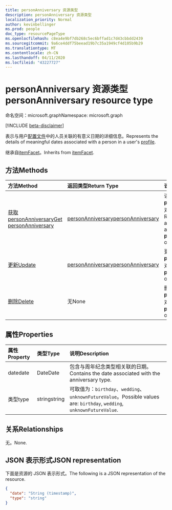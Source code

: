 ```yaml
---
title: personAnniversary 资源类型
description: personAnniversary 资源类型
localization_priority: Normal
author: kevinbellinger
ms.prod: people
doc_type: resourcePageType
ms.openlocfilehash: c8ea4e9bf7db268c5ec6bffad1c7d43cbbdd2439
ms.sourcegitcommit: 9a6ce4ddf75beead19b7c35a1949cf4d105b9b29
ms.translationtype: MT
ms.contentlocale: zh-CN
ms.lasthandoff: 04/11/2020
ms.locfileid: "43227727"
---
```

# <a name="personanniversary-resource-type"></a><span data-ttu-id="beffc-103">personAnniversary 资源类型</span><span class="sxs-lookup"><span data-stu-id="beffc-103">personAnniversary resource type</span></span>

<span data-ttu-id="beffc-104">命名空间：microsoft.graph</span><span class="sxs-lookup"><span data-stu-id="beffc-104">Namespace: microsoft.graph</span></span>

[!INCLUDE [beta-disclaimer](../../includes/beta-disclaimer.md)]

<span data-ttu-id="beffc-105">表示与用户[配置文件](profile.md)中的人员关联的有意义日期的详细信息。</span><span class="sxs-lookup"><span data-stu-id="beffc-105">Represents the details of meaningful dates associated with a person in a user's [profile](profile.md).</span></span>

<span data-ttu-id="beffc-106">继承自[itemFacet](itemFacet.md)。</span><span class="sxs-lookup"><span data-stu-id="beffc-106">Inherits from [itemFacet](itemFacet.md).</span></span>

## <a name="methods"></a><span data-ttu-id="beffc-107">方法</span><span class="sxs-lookup"><span data-stu-id="beffc-107">Methods</span></span>

| <span data-ttu-id="beffc-108">方法</span><span class="sxs-lookup"><span data-stu-id="beffc-108">Method</span></span>                                                   | <span data-ttu-id="beffc-109">返回类型</span><span class="sxs-lookup"><span data-stu-id="beffc-109">Return Type</span></span>                               | <span data-ttu-id="beffc-110">说明</span><span class="sxs-lookup"><span data-stu-id="beffc-110">Description</span></span>                                                              |
|:---------------------------------------------------------|:------------------------------------------|:-------------------------------------------------------------------------|
| [<span data-ttu-id="beffc-111">获取 personAnniversary</span><span class="sxs-lookup"><span data-stu-id="beffc-111">Get personAnniversary</span></span>](../api/personanniversary-get.md) | [<span data-ttu-id="beffc-112">personAnniversary</span><span class="sxs-lookup"><span data-stu-id="beffc-112">personAnniversary</span></span>](personanniversary.md) | <span data-ttu-id="beffc-113">读取**personAnniversary**对象的属性和关系。</span><span class="sxs-lookup"><span data-stu-id="beffc-113">Read the properties and relationships of a **personAnniversary** object.</span></span> |
| [<span data-ttu-id="beffc-114">更新</span><span class="sxs-lookup"><span data-stu-id="beffc-114">Update</span></span>](../api/personanniversary-update.md)             | [<span data-ttu-id="beffc-115">personAnniversary</span><span class="sxs-lookup"><span data-stu-id="beffc-115">personAnniversary</span></span>](personanniversary.md) | <span data-ttu-id="beffc-116">更新**personAnniversary**对象。</span><span class="sxs-lookup"><span data-stu-id="beffc-116">Update a **personAnniversary** object.</span></span>                                   |
| [<span data-ttu-id="beffc-117">删除</span><span class="sxs-lookup"><span data-stu-id="beffc-117">Delete</span></span>](../api/personanniversary-delete.md)             | <span data-ttu-id="beffc-118">无</span><span class="sxs-lookup"><span data-stu-id="beffc-118">None</span></span>                                      | <span data-ttu-id="beffc-119">删除**personAnniversary**对象。</span><span class="sxs-lookup"><span data-stu-id="beffc-119">Delete a **personAnniversary** object.</span></span>                                   |

## <a name="properties"></a><span data-ttu-id="beffc-120">属性</span><span class="sxs-lookup"><span data-stu-id="beffc-120">Properties</span></span>

| <span data-ttu-id="beffc-121">属性</span><span class="sxs-lookup"><span data-stu-id="beffc-121">Property</span></span>     | <span data-ttu-id="beffc-122">类型</span><span class="sxs-lookup"><span data-stu-id="beffc-122">Type</span></span>        | <span data-ttu-id="beffc-123">说明</span><span class="sxs-lookup"><span data-stu-id="beffc-123">Description</span></span>                                                      |
|:-------------|:------------|:-----------------------------------------------------------------|
|<span data-ttu-id="beffc-124">date</span><span class="sxs-lookup"><span data-stu-id="beffc-124">date</span></span>          |<span data-ttu-id="beffc-125">Date</span><span class="sxs-lookup"><span data-stu-id="beffc-125">Date</span></span>         | <span data-ttu-id="beffc-126">包含与周年纪念类型相关联的日期。</span><span class="sxs-lookup"><span data-stu-id="beffc-126">Contains the date associated with the anniversary type.</span></span>          |
|<span data-ttu-id="beffc-127">类型</span><span class="sxs-lookup"><span data-stu-id="beffc-127">type</span></span>          |<span data-ttu-id="beffc-128">string</span><span class="sxs-lookup"><span data-stu-id="beffc-128">string</span></span>       | <span data-ttu-id="beffc-129">可取值为：`birthday`、`wedding`、`unknownFutureValue`。</span><span class="sxs-lookup"><span data-stu-id="beffc-129">Possible values are: `birthday`, `wedding`, `unknownFutureValue`.</span></span>|

## <a name="relationships"></a><span data-ttu-id="beffc-130">关系</span><span class="sxs-lookup"><span data-stu-id="beffc-130">Relationships</span></span>

<span data-ttu-id="beffc-131">无。</span><span class="sxs-lookup"><span data-stu-id="beffc-131">None.</span></span>

## <a name="json-representation"></a><span data-ttu-id="beffc-132">JSON 表示形式</span><span class="sxs-lookup"><span data-stu-id="beffc-132">JSON representation</span></span>

<span data-ttu-id="beffc-133">下面是资源的 JSON 表示形式。</span><span class="sxs-lookup"><span data-stu-id="beffc-133">The following is a JSON representation of the resource.</span></span>

<!-- {
  "blockType": "resource",
  "optionalProperties": [

  ],
  "@odata.type": "microsoft.graph.personAnniversary",
  "baseType": ""
}-->

```json
{
  "date": "String (timestamp)",
  "type": "string"
}
```

<!-- uuid: 16cd6b66-4b1a-43a1-adaf-3a886856ed98
2019-02-04 14:57:30 UTC -->
<!-- {
  "type": "#page.annotation",
  "description": "personAnniversary resource",
  "keywords": "",
  "section": "documentation",
  "tocPath": ""
}-->
